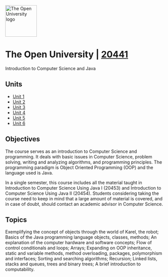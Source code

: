 <picture>
  <source media="(prefers-color-scheme: dark)" srcset="https://upload.wikimedia.org/wikipedia/commons/thumb/7/7a/Open_university_israel_logo.svg/1200px-Open_university_israel_logo.svg.png">
  <img src="https://upload.wikimedia.org/wikipedia/commons/thumb/7/7a/Open_university_israel_logo.svg/1200px-Open_university_israel_logo.svg.png" alt="The Open University logo" height="100">
</picture>

# The Open University | [**20441**](https://www-e.openu.ac.il/courses/20441.htm#:~:text=20441%20Introduction%20to%20Computer%20Science%20Using%20Java%201&text=Objectives%3A%20The%20course%20serves%20as,analyzing%20algorithms%2C%20and%20programming%20principles.)
Introduction to Computer Science and Java

## Units

- [Unit 1](notes/unit-1)
- [Unit 2](notes/unit-2)
- [Unit 3](notes/unit-3)
- [Unit 4](notes/unit-4)
- [Unit 5](notes/unit-5)
- [Unit 6](notes/unit-6)

## Objectives

The course serves as an introduction to Computer Science and programming. It deals with basic issues in Computer Science, problem solving, writing and analyzing algorithms, and programming principles. The programming paradigm is Object Oriented Programming (OOP) and the language used is Java.

In a single semester, this course includes all the material taught in Introduction to Computer Science Using Java I (20453) and Introduction to Computer Science Using Java II (20454). Students considering taking the course need to keep in mind that a large amount of material is covered, and in case of doubt, should contact an academic advisor in Computer Science.

## Topics

Exemplifying the concept of objects through the world of Karel, the robot; Basics of the Java programming language objects, classes, methods; An explanation of the computer hardware and software concepts; Flow of control conditionals and loops; Arrays; Expanding on OOP inheritance, static and variable methods, method overloading, packages, polymorphism and interfaces; Sorting and searching algorithms; Recursion; Linked lists, stacks and queues, trees and binary trees; A brief introduction to computability.
